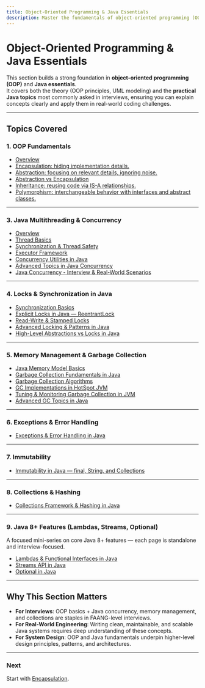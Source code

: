 ```yaml
---
title: Object-Oriented Programming & Java Essentials
description: Master the fundamentals of object-oriented programming (OOP) and Java essentials, covering encapsulation, abstraction, inheritance, polymorphism, UML modeling, and core Java concepts for interviews.
---
```


# Object-Oriented Programming & Java Essentials

This section builds a strong foundation in **object-oriented programming (OOP)** and **Java essentials**.  
It covers both the theory (OOP principles, UML modeling) and the **practical Java topics** most commonly asked in interviews, ensuring you can explain concepts clearly and apply them in real-world coding challenges.

---

## Topics Covered

### 1. OOP Fundamentals
- [Overview](/interview-section/oop-java)
- [Encapsulation: hiding implementation details.](/interview-section/oop-java/essentials/encapsulation)
- [Abstraction: focusing on relevant details, ignoring noise.](/interview-section/oop-java/essentials/abstraction)
- [Abstraction vs Encapsulation](/interview-section/oop-java/essentials/abstraction-vs-encapsulation)
- [Inheritance: reusing code via IS-A relationships.](/interview-section/oop-java/essentials/inheritance)
- [Polymorphism: interchangeable behavior with interfaces and abstract classes.](/interview-section/oop-java/essentials/polymorphism)

---

### 3. Java Multithreading & Concurrency
- [Overview](/interview-section/oop-java/multithreading-concurrency/overview)  
- [Thread Basics](/interview-section/oop-java/multithreading-concurrency/java-thread-basics)  
- [Synchronization & Thread Safety](/interview-section/oop-java/multithreading-concurrency/java_synchronization_thread_safety)  
- [Executor Framework](/interview-section/oop-java/multithreading-concurrency/java_executor_framework)  
- [Concurrency Utilities in Java](/interview-section/oop-java/multithreading-concurrency/java-concurrency-utilities)  
- [Advanced Topics in Java Concurrency](/interview-section/oop-java/multithreading-concurrency/java_advanced_concurrency)  
- [Java Concurrency - Interview & Real-World Scenarios](/interview-section/oop-java/multithreading-concurrency/java_concurrency_misc)

---

### 4. Locks & Synchronization in Java
- [Synchronization Basics](/interview-section/oop-java/locks-synchronization/synchronization_basics)  
- [Explicit Locks in Java — ReentrantLock](/interview-section/oop-java/locks-synchronization/explicit_locks_reentrantlock)  
- [Read-Write & Stamped Locks](/interview-section/oop-java/locks-synchronization/readwrite_stamped_lock)  
- [Advanced Locking & Patterns in Java](/interview-section/oop-java/locks-synchronization/advanced_locking_patterns)  
- [High-Level Abstractions vs Locks in Java](/interview-section/oop-java/locks-synchronization/high_level_abstractions_vs_locks)

---

### 5. Memory Management & Garbage Collection
- [Java Memory Model Basics](/interview-section/oop-java/memory-gc/java_memory_model_basics)  
- [Garbage Collection Fundamentals in Java](/interview-section/oop-java/memory-gc/garbage_collection_fundamentals)  
- [Garbage Collection Algorithms](/interview-section/oop-java/memory-gc/gc_algorithms)  
- [GC Implementations in HotSpot JVM](/interview-section/oop-java/memory-gc/gc_hotspot)  
- [Tuning & Monitoring Garbage Collection in JVM](/interview-section/oop-java/memory-gc/gc_tuning_monitoring)  
- [Advanced GC Topics in Java](/interview-section/oop-java/memory-gc/gc_advanced_topics)

---

### 6. Exceptions & Error Handling
- [Exceptions & Error Handling in Java](/interview-section/oop-java/exceptions_error_handling)

---

### 7. Immutability
- [Immutability in Java — final, String, and Collections](/interview-section/oop-java/immutability_java)

---

### 8. Collections & Hashing
- [Collections Framework & Hashing in Java](/interview-section/oop-java/collections_hashing_java)

---

### 9. Java 8+ Features (Lambdas, Streams, Optional)
A focused mini-series on core Java 8+ features — each page is standalone and interview-focused.

- [Lambdas & Functional Interfaces in Java](/interview-section/oop-java/java-8/lambdas_functional_interfaces)  
- [Streams API in Java](/interview-section/oop-java/java-8/streams_api_java)  
- [Optional in Java](/interview-section/oop-java/java-8/optional_in_java)

---

## Why This Section Matters
- **For Interviews**: OOP basics + Java concurrency, memory management, and collections are staples in FAANG-level interviews.  
- **For Real-World Engineering**: Writing clean, maintainable, and scalable Java systems requires deep understanding of these concepts.  
- **For System Design**: OOP and Java fundamentals underpin higher-level design principles, patterns, and architectures.  

---

### Next
Start with [Encapsulation](/interview-section/oop-java/essentials/encapsulation).
